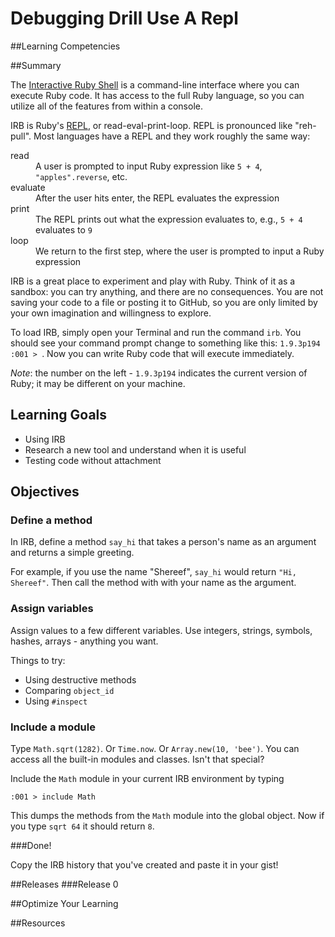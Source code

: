 # Debugging Drill Use A Repl

##Learning Competencies

##Summary

 The [Interactive Ruby Shell](http://en.wikipedia.org/wiki/Interactive_Ruby_Shell) is a command-line interface where you can execute Ruby code. It has access to the full Ruby language, so you can utilize all of the features from within a console.

IRB is Ruby's [REPL](http://en.wikipedia.org/wiki/Read%E2%80%93eval%E2%80%93print_loop), or read-eval-print-loop. REPL is pronounced like "reh-pull". Most languages have a REPL and they work roughly the same way:

<dl>
  <dt>read</dt>
  <dd>A user is prompted to input Ruby expression like <code>5 + 4</code>, <code>"apples".reverse</code>, etc.</dd>
  <dt>evaluate</dt>
  <dd>After the user hits enter, the REPL evaluates the expression</dd>
  <dt>print</dt>
  <dd>The REPL prints out what the expression evaluates to, e.g., <code>5 + 4</code> evaluates to <code>9</code></dd>
  <dt>loop</dt>
  <dd>We return to the first step, where the user is prompted to input a Ruby expression</dd>
</dl>

IRB is a great place to experiment and play with Ruby. Think of it as a sandbox: you can try anything, and there are no consequences. You are not saving your code to a file or posting it to GitHub, so you are only limited by your own imagination and willingness to explore.

To load IRB, simply open your Terminal and run the command `irb`. You should see your command prompt change to something like this: `1.9.3p194 :001 > `. Now you can write Ruby code that will execute immediately.

*Note*: the number on the left - `1.9.3p194` indicates the current version of Ruby; it may be different on your machine.

## Learning Goals
* Using IRB
* Research a new tool and understand when it is useful
* Testing code without attachment

## Objectives

### Define a method

In IRB, define a method `say_hi` that takes a person's name as an argument and returns a simple greeting.

For example, if you use the name "Shereef", `say_hi` would return `"Hi, Shereef"`. Then call the method with with your name as the argument.

### Assign variables

Assign values to a few different variables. Use integers, strings, symbols, hashes, arrays - anything you want.

Things to try:

- Using destructive methods
- Comparing `object_id`
- Using `#inspect`

### Include a module

Type `Math.sqrt(1282)`. Or `Time.now`. Or `Array.new(10, 'bee')`. You can access all the built-in modules and classes. Isn't that special?

Include the `Math` module in your current IRB environment by typing

```text
:001 > include Math
```

This dumps the methods from the `Math` module into the global object. Now if you type `sqrt 64` it should return `8`.

###Done!

Copy the IRB history that you've created and paste it in your gist!

##Releases
###Release 0

##Optimize Your Learning

##Resources
